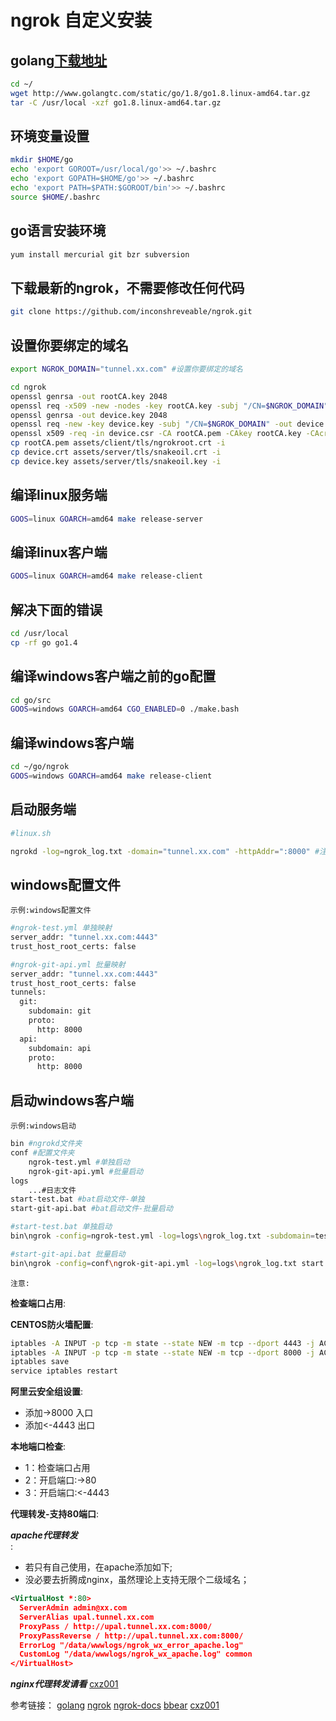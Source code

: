 # ngrok 自定义安装

## golang[下载地址](http://www.golangtc.com/download)

```bash
cd ~/
wget http://www.golangtc.com/static/go/1.8/go1.8.linux-amd64.tar.gz
tar -C /usr/local -xzf go1.8.linux-amd64.tar.gz
```

## 环境变量设置

```bash
mkdir $HOME/go
echo 'export GOROOT=/usr/local/go'>> ~/.bashrc
echo 'export GOPATH=$HOME/go'>> ~/.bashrc
echo 'export PATH=$PATH:$GOROOT/bin'>> ~/.bashrc
source $HOME/.bashrc
```

## go语言安装环境

```bash
yum install mercurial git bzr subversion
```

## 下载最新的ngrok，不需要修改任何代码

```bash
git clone https://github.com/inconshreveable/ngrok.git
```

## 设置你要绑定的域名

```bash
export NGROK_DOMAIN="tunnel.xx.com" #设置你要绑定的域名
```

```bash
cd ngrok
openssl genrsa -out rootCA.key 2048
openssl req -x509 -new -nodes -key rootCA.key -subj "/CN=$NGROK_DOMAIN" -days 5000 -out rootCA.pem
openssl genrsa -out device.key 2048
openssl req -new -key device.key -subj "/CN=$NGROK_DOMAIN" -out device.csr
openssl x509 -req -in device.csr -CA rootCA.pem -CAkey rootCA.key -CAcreateserial -out device.crt -days 5000
cp rootCA.pem assets/client/tls/ngrokroot.crt -i
cp device.crt assets/server/tls/snakeoil.crt -i
cp device.key assets/server/tls/snakeoil.key -i
```

## 编译linux服务端

```bash
GOOS=linux GOARCH=amd64 make release-server
```

## 编译linux客户端

```bash
GOOS=linux GOARCH=amd64 make release-client
```

## 解决下面的错误

```bash
cd /usr/local
cp -rf go go1.4
```

## 编译windows客户端之前的go配置

```bash
cd go/src
GOOS=windows GOARCH=amd64 CGO_ENABLED=0 ./make.bash
```

## 编译windows客户端

```bash
cd ~/go/ngrok
GOOS=windows GOARCH=amd64 make release-client
```

## 启动服务端

```bash
#linux.sh

ngrokd -log=ngrok_log.txt -domain="tunnel.xx.com" -httpAddr=":8000" #注意$NGROK_DOMAIN在系统重启后会释放这个值，所以用常量
```

## windows配置文件

`示例:windows配置文件`

```bash
#ngrok-test.yml 单独映射
server_addr: "tunnel.xx.com:4443"
trust_host_root_certs: false
```

```bash
#ngrok-git-api.yml 批量映射
server_addr: "tunnel.xx.com:4443"
trust_host_root_certs: false
tunnels:
  git:
    subdomain: git
    proto:
      http: 8000
  api:
    subdomain: api
    proto:
      http: 8000
```

## 启动windows客户端

`示例:windows启动`

```bash
bin #ngrokd文件夹
conf #配置文件夹
    ngrok-test.yml #单独启动
    ngrok-git-api.yml #批量启动
logs
    ...#日志文件
start-test.bat #bat启动文件-单独
start-git-api.bat #bat启动文件-批量启动
```

```bash
#start-test.bat 单独启动
bin\ngrok -config=ngrok-test.yml -log=logs\ngrok_log.txt -subdomain=test 80
```

```bash
#start-git-api.bat 批量启动
bin\ngrok -config=conf\ngrok-git-api.yml -log=logs\ngrok_log.txt start api git
```

`注意:`

**检查端口占用**:

**CENTOS防火墙配置**:

```bash
iptables -A INPUT -p tcp -m state --state NEW -m tcp --dport 4443 -j ACCEPT
iptables -A INPUT -p tcp -m state --state NEW -m tcp --dport 8000 -j ACCEPT
iptables save
service iptables restart
```

**阿里云安全组设置**:

- 添加->8000 入口
- 添加<-4443 出口

**本地端口检查**:

- 1：检查端口占用</br>
- 2：开启端口:->80</br>
- 3：开启端口:<-4443</br>

**代理转发-支持80端口**:

***apache代理转发</br>***:

- 若只有自己使用，在apache添加如下;</br>
- 没必要去折腾成nginx，虽然理论上支持无限个二级域名；

```xml
<VirtualHost *:80>
  ServerAdmin admin@xx.com
  ServerAlias upal.tunnel.xx.com
  ProxyPass / http://upal.tunnel.xx.com:8000/
  ProxyPassReverse / http://upal.tunnel.xx.com:8000/
  ErrorLog "/data/wwwlogs/ngrok_wx_error_apache.log"
  CustomLog "/data/wwwlogs/ngrok_wx_apache.log" common
</VirtualHost>
```

***nginx代理转发请看*** [cxz001](https://my.oschina.net/cxz001/blog/784620)

参考链接：
[golang](https://github.com/golang/go)
[ngrok](https://github.com/inconshreveable/ngrok)
[ngrok-docs](https://ngrok.com/docs)
[bbear](http://bbear.me/shi-yong-a-li-yun-da-jian-zi-ji-de-ngrokfu-wu)
[cxz001](https://my.oschina.net/cxz001/blog/784620)
